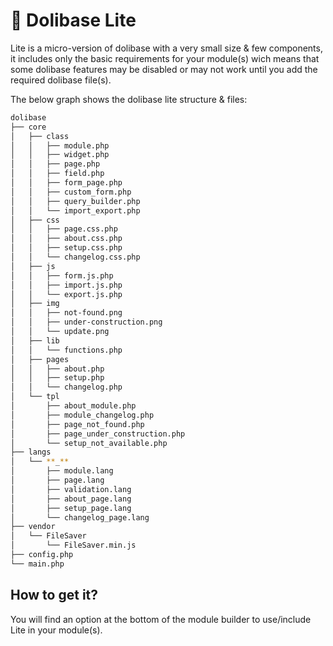 # 🚀 Dolibase Lite

Lite is a micro-version of dolibase with a very small size & few components, it includes only the basic requirements for your module(s) wich means that some dolibase features may be disabled or may not work until you add the required dolibase file(s).

The below graph shows the dolibase lite structure & files:

```bash
dolibase
├── core
│   ├── class
│   │   ├── module.php
│   │   ├── widget.php
│   │   ├── page.php
│   │   ├── field.php
│   │   ├── form_page.php
│   │   ├── custom_form.php
│   │   ├── query_builder.php
│   │   └── import_export.php
│   ├── css
│   │   ├── page.css.php
│   │   ├── about.css.php
│   │   ├── setup.css.php
│   │   └── changelog.css.php
│   ├── js
│   │   ├── form.js.php
│   │   ├── import.js.php
│   │   └── export.js.php
│   ├── img
│   │   ├── not-found.png
│   │   ├── under-construction.png
│   │   └── update.png
│   ├── lib
│   │   └── functions.php
│   ├── pages
│   │   ├── about.php
│   │   ├── setup.php
│   │   └── changelog.php
│   └── tpl
│       ├── about_module.php
│       ├── module_changelog.php
│       ├── page_not_found.php
│       ├── page_under_construction.php
│       └── setup_not_available.php
├── langs
│   └── **_**
│       ├── module.lang
│       ├── page.lang
│       ├── validation.lang
│       ├── about_page.lang
│       ├── setup_page.lang
│       └── changelog_page.lang
├── vendor
│   └── FileSaver
│       └── FileSaver.min.js
├── config.php
└── main.php
```

## How to get it?

You will find an option at the bottom of the module builder to use/include Lite in your module(s).
